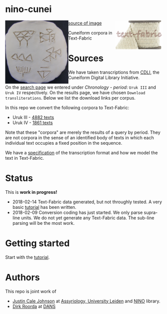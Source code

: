 nino-cunei
==========

<img src="programs/images/quad.png" align="left" width="40%"/>
<img src="programs/images/tf.png" align="right" width="30%"/>

[source of image](https://814eportfolios11.wikispaces.com/Kim814)

Cuneiform corpora in Text-Fabric

Sources
=======

We have taken transcriptions from [CDLI](https://cdli.ucla.edu), the Cuneiform
Digital Library Initiative.

On the [search page](https://cdli.ucla.edu/search/search.php) we entered under
*Chronology - period*: `Uruk III` and `Uruk IV` respectively. On the results
page, we have chosen `Download transliterations`. Below we list the download
links per corpus.

In this repo we convert the following corpora to Text-Fabric:

*   Uruk III -
    [4882 texts](https://cdli.ucla.edu/search/search_results.php?SearchMode=Text&requestFrom=Search&PrimaryPublication=&Author=&PublicationDate=&SecondaryPublication=&Collection=&AccessionNumber=&MuseumNumber=&Provenience=&ExcavationNumber=&Period=uruk+iii&DatesReferenced=&ObjectType=&ObjectRemarks=&Material=&TextSearch=&TranslationSearch=&CommentSearch=&StructureSearch=&Language=&Genre=&SubGenre=&CompositeNumber=&SealID=&ObjectID=&ATFSource=&CatalogueSource=&TranslationSource=)
*   Uruk IV -
    [1861 texts](https://cdli.ucla.edu/search/search_results.php?SearchMode=Text&requestFrom=Search&PrimaryPublication=&Author=&PublicationDate=&SecondaryPublication=&Collection=&AccessionNumber=&MuseumNumber=&Provenience=&ExcavationNumber=&Period=uruk+iv&DatesReferenced=&ObjectType=&ObjectRemarks=&Material=&TextSearch=&TranslationSearch=&CommentSearch=&StructureSearch=&Language=&Genre=&SubGenre=&CompositeNumber=&SealID=&ObjectID=&ATFSource=&CatalogueSource=&TranslationSource=)

Note that these "corpora" are merely the results of a query by period. They are
not corpora in the sense of an identified body of texts in which each individual
text occupies a fixed position in the sequence.

We have a [specification](docs/transcription.md) of the transcription format and
how we model the text in Text-Fabric.

Status
======

This is **work in progress!**

*   2018-02-14 Text-Fabric data generated, but not throughly tested. A very basic
    [tutorial](tutorial/start.ipynb)
    has been written.
*   2018-02-09 Conversion coding has just started. We only parse supra-line units.
    We do not yet generate any Text-Fabric data. The sub-line parsing will be the
    most work.

Getting started
==============

Start with the
[tutorial](tutorial/start.ipynb).

Authors
=======

This repo is joint work of

*   [Justin Cale Johnson](https://www.universiteitleiden.nl/en/staffmembers/cale-johnson#tab-1)
    at
    [Assyriology, University Leiden](https://www.universiteitleiden.nl/en/humanities/institute-for-area-studies/assyriology)
    and [NINO](http://www.nino-leiden.nl) library.
*   [Dirk Roorda](https://www.linkedin.com/in/dirkroorda/) at
    [DANS](https://www.dans.knaw.nl)
